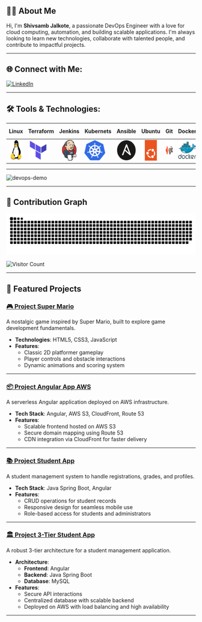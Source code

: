 ## 👨‍💻 About Me

Hi, I'm **Shivsamb Jalkote**, a passionate DevOps Engineer with a love for cloud computing, automation, and building scalable applications. I'm always looking to learn new technologies, collaborate with talented people, and contribute to impactful projects.

---

## 🌐 Connect with Me:

[![LinkedIn](https://img.shields.io/badge/LinkedIn-0A66C2?style=for-the-badge&logo=linkedin&logoColor=white)](https://www.linkedin.com/in/shivsamb-jalkote-3b066a320/)

---

## 🛠️ Tools & Technologies:

| Linux | Terraform | Jenkins | Kubernets | Ansible | Ubuntu | Git | Docker | Git Hub | VS Code | AWS |
|----------|----------|----------|----------|------|------|------|-------|------|------|-------|
| <img src="https://github.com/devicons/devicon/blob/master/icons/linux/linux-original.svg" title="Linux" alt="Linux" width="55" height="55"/> |  <img src="https://github.com/devicons/devicon/blob/master/icons/terraform/terraform-original.svg" title="Terraform" alt="Terraform" width="55" height="55"/> | <img src="https://github.com/devicons/devicon/blob/master/icons/jenkins/jenkins-original.svg" title="Jenkins" alt="Jenkins" width="55" height="55"/> | <img src="https://raw.githubusercontent.com/devicons/devicon/master/icons/kubernetes/kubernetes-original.svg" alt="Kubernetes" title="Kubernetes" width="55" height="55" /> | <img src="https://github.com/devicons/devicon/blob/master/icons/ansible/ansible-original.svg" title="Ansible" alt="Ansible" width="55" height="55"/> |<img src="https://github.com/devicons/devicon/blob/master/icons/ubuntu/ubuntu-original.svg" title="Ubuntu" alt="Ubuntu" width="55" height="55"/> |<img src="https://github.com/devicons/devicon/blob/master/icons/git/git-original-wordmark.svg" title="Git" alt="Git" width="55" height="55"/>|<img src="https://github.com/devicons/devicon/blob/master/icons/docker/docker-original-wordmark.svg" title="Docker" alt="Docker" width="55" height="55"/>| <img src="https://github.com/devicons/devicon/blob/master/icons/github/github-original-wordmark.svg" title="Github" alt="Github" width="55" height="55"/>| <img src="https://github.com/devicons/devicon/blob/master/icons/vscode/vscode-original-wordmark.svg" title="vscode" alt="vscode" width="55" height="55"/>| <img src="https://github.com/user-attachments/assets/a885e80a-964f-4e75-a4a6-27a063667ec7" alt="AWS" title="AWS" width="55" height="55" /> | 





---

![devops-demo](https://github.com/user-attachments/assets/772a360f-1235-4bb9-a40e-bae6e144c1fe)

---

## 🌱 Contribution Graph

<picture>
  <source media="(prefers-color-scheme: dark)" srcset="https://raw.githubusercontent.com/platane/snk/output/github-contribution-grid-snake-dark.svg" />
  <source media="(prefers-color-scheme: light)" srcset="https://raw.githubusercontent.com/platane/snk/output/github-contribution-grid-snake.svg" />
  <img alt="github contribution grid snake animation" src="https://raw.githubusercontent.com/platane/snk/output/github-contribution-grid-snake.svg" />
</picture>

![Visitor Count](https://komarev.com/ghpvc/?username=Shivsamb-Jalkote&color=green&style=flat-square)

---

## 🚀 Featured Projects

### [🎮 Project Super Mario](https://github.com/dj-datta/Project-Super-Mario.git)
A nostalgic game inspired by Super Mario, built to explore game development fundamentals.

- **Technologies**: HTML5, CSS3, JavaScript
- **Features**:
  - Classic 2D platformer gameplay
  - Player controls and obstacle interactions
  - Dynamic animations and scoring system

---

### [📦 Project Angular App AWS](https://github.com/Shivsamb-Jalkote/Project-Angular-App-AWS.git)
A serverless Angular application deployed on AWS infrastructure.

- **Tech Stack**: Angular, AWS S3, CloudFront, Route 53
- **Features**:
  - Scalable frontend hosted on AWS S3
  - Secure domain mapping using Route 53
  - CDN integration via CloudFront for faster delivery

---

### [📚 Project Student App](https://github.com/dj-datta/StudentAppDoc.git)
A student management system to handle registrations, grades, and profiles.

- **Tech Stack**: Java Spring Boot, Angular
- **Features**:
  - CRUD operations for student records
  - Responsive design for seamless mobile use
  - Role-based access for students and administrators

---

### [🏛️ Project 3-Tier Student App](https://github.com/Shivsamb-Jalkote/Project-Student-App-3-tier.git)
A robust 3-tier architecture for a student management application.

- **Architecture**:
  - **Frontend**: Angular
  - **Backend**: Java Spring Boot
  - **Database**: MySQL
- **Features**:
  - Secure API interactions
  - Centralized database with scalable backend
  - Deployed on AWS with load balancing and high availability

---

